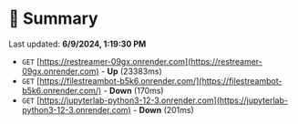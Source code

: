 # 📖 Summary
Last updated: **6/9/2024, 1:19:30 PM**

- `GET` [https://restreamer-09gx.onrender.com](https://restreamer-09gx.onrender.com) - **Up** (23383ms)
- `GET` [https://filestreambot-b5k6.onrender.com/](https://filestreambot-b5k6.onrender.com/) - **Down** (170ms)
- `GET` [https://jupyterlab-python3-12-3.onrender.com](https://jupyterlab-python3-12-3.onrender.com) - **Down** (201ms)
